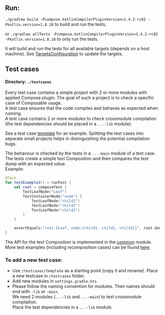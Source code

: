 ## Run:

`./gradlew build -Pcompose.kotlinCompilerPluginVersion=1.4.2-rc02 -Pkotlin.version=1.8.10`
to build and run the tests,

or
`./gradlew allTests -Pcompose.kotlinCompilerPluginVersion=1.4.2-rc02 -Pkotlin.version=1.8.10`
to only run the tests.

It will build and run the tests for all available targets (depends on a host machine).
See [TargetsConfiguration](./buildSrc/src/main/kotlin/TargetsConfiguration.kt) to update the targets.


## Test cases

#### Directory: `./testcases`

Every test case contains a simple project with 2 or more modules with applied Compose plugin.
The goal of such a project is to check a specific case of Composable usage.    
A test case ensures that the code compiles and behaves as expected when running.   
A test case contains 2 or more modules to check crossmodule compilation (the test dependencies should be placed in a `...-lib` module).

See a test case [template](./testcases/template) for an example.
Splitting the test cases into separate small projects helps in distinguishing the potential compilation bugs.

The behaviour is checked by the tests in a `...-main` module of a test case.   
The tests create a simple text Composition and then compares the text dump with an expected value.       
Example:
```kotlin
@Test
fun testExample2() = runTest {
    val root = composeText {
        TextLeafNode("Leaf")
        TextContainerNode("node") {
            TextLeafNode("child1")
            TextLeafNode("child2")
            TextLeafNode("child3")
        }
    }

    assertEquals("root:{Leaf, node:{child1, child2, child3}}", root.dump())
}
```
The API for the text Composition is implemented in the [common](./common) module. 
More test examples (including recomposition cases) can be found [here](./common/src/commonTest).  

### To add a new test case:
- Use `/testcases/template` as a starting point (copy it and rename). Place a new testcase in `/testcases` folder.
- Add new modules in `settings.gradle.kts`
- Please follow the naming convention for modules. Their names should end with `-lib` or `-main`.   
  We need 2 modules (`...-lib` and `...-main`) to test crossmodule compilation.    
  Place the test dependencies in a `...-lib` module.

